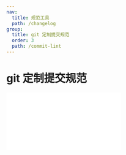 ```yaml
---
nav:
  title: 规范工具
  path: /changelog
group:
  title: git 定制提交规范
  order: 3
  path: /commit-lint
---
```


# git 定制提交规范

<embed src="../readme.md"></embed>
